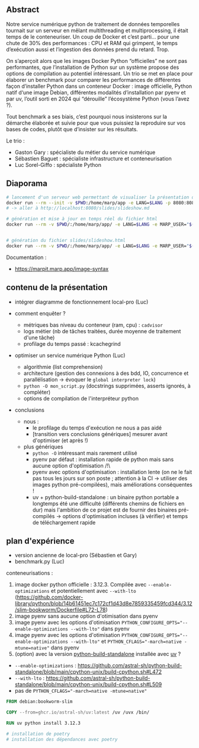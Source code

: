 ## Abstract

Notre service numérique python de traitement de données temporelles tournait sur un serveur en mêlant multithreading et multiprocessing, il était temps de le conteneuriser. Un coup de Docker et c’est parti… pour une chute de 30% des performances : CPU et RAM qui grimpent, le temps d’exécution aussi et l’ingestion des données prend du retard. Trop.

On s’aperçoit alors que les images Docker Python “officielles” ne sont pas performantes, que l’installation de Python sur un système propose des options de compilation au potentiel intéressant. Un trio se met en place pour élaborer un benchmark pour comparer les performances de différentes façon d’installer Python dans un conteneur Docker : image officielle, Python natif d‘une image Debian, différentes modalités d’installation par pyenv et par uv, l’outil sorti en 2024 qui “dérouille” l’écosystème Python (vous l’avez ?).

Tout benchmark a ses biais, c’est pourquoi nous insisterons sur la démarche élaborée et suivie pour que vous puissiez la reproduire sur vos bases de codes, plutôt que d’insister sur les résultats.

Le trio :

- Gaston Gary : spécialiste du métier du service numérique
- Sébastien Baguet : spécialiste infrastructure et conteneurisation
- Luc Sorel-Giffo : spécialiste Python

## Diaporama

```sh
# lancement d'un serveur web permettant de visualiser la présentation dans un navigateur, qui s'auto-rafraichit
docker run --rm --init -v $PWD:/home/marp/app -e LANG=$LANG -p 8080:8080 -p 37717:37717 marpteam/marp-cli -s .
# -> aller à http://localhost:8080/slides/slideshow.md

# génération et mise à jour en temps réel du fichier html
docker run --rm -v $PWD/:/home/marp/app/ -e LANG=$LANG -e MARP_USER="$(id -u):$(id -g)" marpteam/marp-cli -w slides/slideshow.md


# génération du fichier slides/slideshow.html
docker run --rm -v $PWD/:/home/marp/app/ -e LANG=$LANG -e MARP_USER="$(id -u):$(id -g)" marpteam/marp-cli slides/slideshow.md
```

Documentation :

- https://marpit.marp.app/image-syntax

## contenu de la présentation

- intégrer diagramme de fonctionnement local-pro (Luc)

- comment enquêter ?
  - métriques bas niveau du conteneur (ram, cpu) : `cadvisor`
  - logs métier (nb de tâches traitées, durée moyenne de traitement d'une tâche)
  - profilage du temps passé : kcachegrind

- optimiser un service numérique Python (Luc)
  - algorithmie (list comprehension)
  - architecture (gestion des connexions à des bdd, IO, concurrence et parallélisation -> évoquer le `global interpreter lock`)
  - `python -O mon_script.py` (docstrings supprimées, asserts ignorés, à compléter)
  - options de compilation de l'interpréteur python

- conclusions
  - nous :
    - le profilage du temps d'exécution ne nous a pas aidé
    - [transition vers conclusions génériques] mesurer avant d'optimiser (et après !)
  - plus génériques
    - `python -O` intéressant mais rarement utilisé
    - pyenv par défaut : installation rapide de python mais sans aucune option d'optimisation /!\
    - pyenv avec options d'optimisation : installation lente (on ne le fait pas tous les jours sur son poste ; attention à la CI -> utiliser des images python pré-compilées), mais améliorations conséquentes !
    - uv + python-build-standalone : un binaire python portable a longtemps été une difficulté (différents chemins de fichiers en dur) mais l'ambition de ce projet est de fournir des binaires pré-compilés -> options d'optimisation incluses (à vérifier) et temps de téléchargement rapide

## plan d'expérience

- version ancienne de local-pro (Sébastien et Gary)
- benchmark.py (Luc)

conteneurisations :

1. image docker python officielle : 3.12.3. Compilée avec `--enable-optimizations` et potentiellement avec `--with-lto` (https://github.com/docker-library/python/blob/14b61451ec7c172cf1d43d8e7859335459fcd344/3.12/slim-bookworm/Dockerfile#L72-L78)
2. image pyenv sans aucune option d'otimisation dans pyenv
3. image pyenv avec les options d'otimisation `PYTHON_CONFIGURE_OPTS="--enable-optimizations --with-lto"` dans pyenv
4. image pyenv avec les options d'otimisation `PYTHON_CONFIGURE_OPTS="--enable-optimizations --with-lto"` et `PYTHON_CFLAGS="-march=native -mtune=native"` dans pyenv
5. (option) avec la version [python-build-standalone](https://github.com/astral-sh/python-build-standalone) installée avec [uv](https://docs.astral.sh/uv/guides/install-python/) ?
  - `--enable-optimizations` : https://github.com/astral-sh/python-build-standalone/blob/main/cpython-unix/build-cpython.sh#L472
  - `--with-lto` : https://github.com/astral-sh/python-build-standalone/blob/main/cpython-unix/build-cpython.sh#L509
  - pas de `PYTHON_CFLAGS="-march=native -mtune=native"`

```Dockerfile
FROM debian:bookworm-slim

COPY --from=ghcr.io/astral-sh/uv:latest /uv /uvx /bin/

RUN uv python install 3.12.3

# installation de poetry
# installation des dépendances avec poetry
```